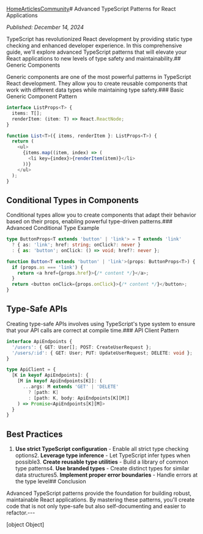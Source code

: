 [Home](/)[Articles](/articles)[Community](/community)# Advanced TypeScript Patterns for React Applications

*Published: December 14, 2024*

TypeScript has revolutionized React development by providing static type checking and enhanced developer experience. In this comprehensive guide, we'll explore advanced TypeScript patterns that will elevate your React applications to new levels of type safety and maintainability.## Generic Components

Generic components are one of the most powerful patterns in TypeScript React development. They allow you to create reusable components that work with different data types while maintaining type safety.### Basic Generic Component Pattern

```typescript
interface ListProps<T> {
  items: T[];
  renderItem: (item: T) => React.ReactNode;
}

function List<T>({ items, renderItem }: ListProps<T>) {
  return (
    <ul>
      {items.map((item, index) => (
        <li key={index}>{renderItem(item)}</li>
      ))}
    </ul>
  );
}
```

## Conditional Types in Components

Conditional types allow you to create components that adapt their behavior based on their props, enabling powerful type-driven patterns.### Advanced Conditional Type Example

```typescript
type ButtonProps<T extends 'button' | 'link'> = T extends 'link'
  ? { as: 'link'; href: string; onClick?: never }
  : { as: 'button'; onClick: () => void; href?: never };

function Button<T extends 'button' | 'link'>(props: ButtonProps<T>) {
  if (props.as === 'link') {
    return <a href={props.href}>{/* content */}</a>;
  }
  return <button onClick={props.onClick}>{/* content */}</button>;
}
```

## Type-Safe APIs

Creating type-safe APIs involves using TypeScript's type system to ensure that your API calls are correct at compile time.### API Client Pattern

```typescript
interface ApiEndpoints {
  '/users': { GET: User[]; POST: CreateUserRequest };
  '/users/:id': { GET: User; PUT: UpdateUserRequest; DELETE: void };
}

type ApiClient = {
  [K in keyof ApiEndpoints]: {
    [M in keyof ApiEndpoints[K]]: (
      ...args: M extends 'GET' | 'DELETE' 
        ? [path: K] 
        : [path: K, body: ApiEndpoints[K][M]]
    ) => Promise<ApiEndpoints[K][M]>
  }
}
```

## Best Practices

1. **Use strict TypeScript configuration** - Enable all strict type checking options2. **Leverage type inference** - Let TypeScript infer types when possible3. **Create reusable type utilities** - Build a library of common type patterns4. **Use branded types** - Create distinct types for similar data structures5. **Implement proper error boundaries** - Handle errors at the type level## Conclusion

Advanced TypeScript patterns provide the foundation for building robust, maintainable React applications. By mastering these patterns, you'll create code that is not only type-safe but also self-documenting and easier to refactor.---

[object Object]